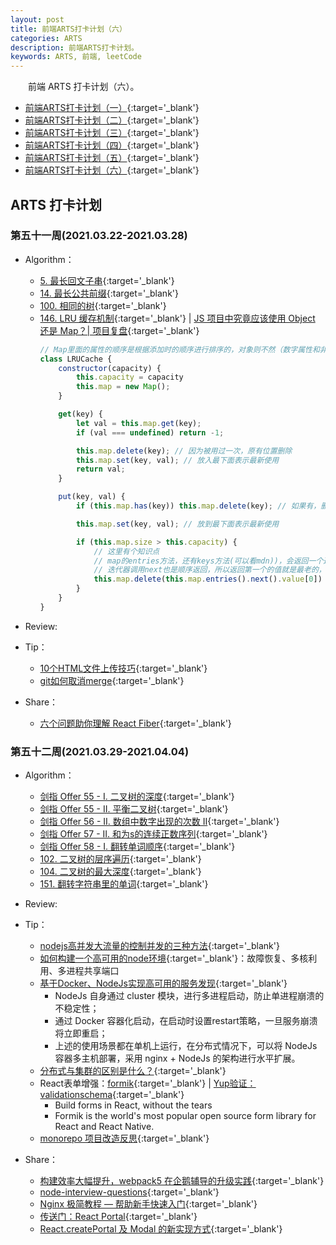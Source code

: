 ```yaml
---
layout: post
title: 前端ARTS打卡计划（六）
categories: ARTS
description: 前端ARTS打卡计划。
keywords: ARTS, 前端, leetCode
---
```


&emsp;&emsp;前端 ARTS 打卡计划（六）。

- [前端ARTS打卡计划（一）](https://king-hcj.github.io/2020/04/11/arts1/){:target='_blank'}
- [前端ARTS打卡计划（二）](https://king-hcj.github.io/2020/06/16/arts2/){:target='_blank'}
- [前端ARTS打卡计划（三）](https://king-hcj.github.io/2020/08/24/arts3/){:target='_blank'}
- [前端ARTS打卡计划（四）](https://king-hcj.github.io/2020/11/02/arts4/){:target='_blank'}
- [前端ARTS打卡计划（五）](https://king-hcj.github.io/2021/01/11/arts5/){:target='_blank'}
- [前端ARTS打卡计划（六）](https://king-hcj.github.io/2021/03/22/arts6/){:target='_blank'}

## ARTS 打卡计划

### 第五十一周(2021.03.22-2021.03.28)

- Algorithm：

  - [5. 最长回文子串](https://leetcode-cn.com/problems/longest-palindromic-substring/){:target='_blank'}
  - [14. 最长公共前缀](https://leetcode-cn.com/problems/longest-common-prefix/){:target='_blank'}
  - [100. 相同的树](https://leetcode-cn.com/problems/same-tree/){:target='_blank'}
  - [146. LRU 缓存机制](https://leetcode-cn.com/problems/lru-cache/){:target='_blank'} &#124; [JS 项目中究竟应该使用 Object 还是 Map？| 项目复盘](https://mp.weixin.qq.com/s/nRyIExcTE_voVb4ZF1EpTg){:target='_blank'}
    ```js
    // Map里面的属性的顺序是根据添加时的顺序进行排序的，对象则不然（数字属性和非数字属性有差别），可以利用这一点完成LRU
    class LRUCache {
        constructor(capacity) {
            this.capacity = capacity
            this.map = new Map();
        }

        get(key) {
            let val = this.map.get(key);
            if (val === undefined) return -1;

            this.map.delete(key); // 因为被用过一次，原有位置删除
            this.map.set(key, val); // 放入最下面表示最新使用
            return val;
        }

        put(key, val) {
            if (this.map.has(key)) this.map.delete(key); // 如果有，删除

            this.map.set(key, val); // 放到最下面表示最新使用

            if (this.map.size > this.capacity) {
                // 这里有个知识点
                // map的entries方法，还有keys方法(可以看mdn))，会返回一个迭代器
                // 迭代器调用next也是顺序返回，所以返回第一个的值就是最老的，找到并删除即可
                this.map.delete(this.map.entries().next().value[0])
            }
        }
    }
    ```


- Review: 

- Tip：
  
  - [10个HTML文件上传技巧](https://segmentfault.com/a/1190000039312701){:target='_blank'}
  - [git如何取消merge](https://blog.csdn.net/weixin_40984292/article/details/100024411){:target='_blank'}

- Share：

  - [六个问题助你理解 React Fiber](https://segmentfault.com/a/1190000039682751){:target='_blank'}

### 第五十二周(2021.03.29-2021.04.04)

- Algorithm：

  - [剑指 Offer 55 - I. 二叉树的深度](https://leetcode-cn.com/problems/er-cha-shu-de-shen-du-lcof/){:target='_blank'}
  - [剑指 Offer 55 - II. 平衡二叉树](https://leetcode-cn.com/problems/ping-heng-er-cha-shu-lcof/){:target='_blank'}
  - [剑指 Offer 56 - II. 数组中数字出现的次数 II](https://leetcode-cn.com/problems/shu-zu-zhong-shu-zi-chu-xian-de-ci-shu-ii-lcof/){:target='_blank'}
  - [剑指 Offer 57 - II. 和为s的连续正数序列](https://leetcode-cn.com/problems/he-wei-sde-lian-xu-zheng-shu-xu-lie-lcof/){:target='_blank'}
  - [剑指 Offer 58 - I. 翻转单词顺序](https://leetcode-cn.com/problems/fan-zhuan-dan-ci-shun-xu-lcof/){:target='_blank'}
  - [102. 二叉树的层序遍历](https://leetcode-cn.com/problems/binary-tree-level-order-traversal/){:target='_blank'}
  - [104. 二叉树的最大深度](https://leetcode-cn.com/problems/maximum-depth-of-binary-tree/){:target='_blank'}
  - [151. 翻转字符串里的单词](https://leetcode-cn.com/problems/reverse-words-in-a-string/){:target='_blank'}

- Review: 

- Tip：

  - [nodejs高并发大流量的控制并发的三种方法](http://mrdede.com/?p=3889){:target='_blank'}
  - [如何构建一个高可用的node环境](https://blog.csdn.net/qq_24073885/article/details/109580808){:target='_blank'}：故障恢复、多核利用、多进程共享端口
  - [基于Docker、NodeJs实现高可用的服务发现](https://github.com/jasonGeng88/blog/blob/master/201704/service_discovery.md){:target='_blank'}
    - NodeJs 自身通过 cluster 模块，进行多进程启动，防止单进程崩溃的不稳定性；
    - 通过 Docker 容器化启动，在启动时设置restart策略，一旦服务崩溃将立即重启；
    - 上述的使用场景都在单机上运行，在分布式情况下，可以将 NodeJs 容器多主机部署，采用 nginx + NodeJs 的架构进行水平扩展。
  - [分布式与集群的区别是什么？](https://www.zhihu.com/question/20004877){:target='_blank'}
  - React表单增强：[formik](https://formik.org/){:target='_blank'} &#124; [Yup验证：validationschema](https://formik.org/docs/guides/validation#validationschema){:target='_blank'}
    - Build forms in React, without the tears
    - Formik is the world's most popular open source form library for React and React Native.
  - [monorepo 项目改造反思](https://rainylog.com/post/monorepo-think/){:target='_blank'}

- Share：

  - [构建效率大幅提升，webpack5 在企鹅辅导的升级实践](https://mp.weixin.qq.com/s/P3foOrcu4StJDGdX9xavng){:target='_blank'}
  - [node-interview-questions](https://github.com/jimuyouyou/node-interview-questions){:target='_blank'}
  - [Nginx 极简教程 — 帮助新手快速入门](https://mp.weixin.qq.com/s/KXXPz2CY_8f_nedHijYi9w){:target='_blank'}
  - [传送门：React Portal](https://zhuanlan.zhihu.com/p/29880992){:target='_blank'}
  - [React.createPortal 及 Modal 的新实现方式](http://www.ptbird.cn/react-portal-createPortal.html){:target='_blank'}